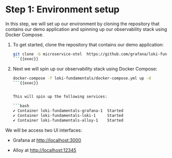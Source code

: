# Step 1: Environment setup

In this step, we will set up our environment by cloning the repository that contains our demo application and spinning up our observability stack using Docker Compose.

1. To get started, clone the repository that contains our demo application:

   ```bash
   git clone -b microservice-otel  https://github.com/grafana/loki-fundamentals.git
   ```{{exec}}

1. Next we will spin up our observability stack using Docker Compose:

   ```bash
   docker-compose -f loki-fundamentals/docker-compose.yml up -d
   ```{{exec}}


   This will spin up the following services:

   ```bash
   ✔ Container loki-fundamentals-grafana-1  Started                                                        
   ✔ Container loki-fundamentals-loki-1     Started                        
   ✔ Container loki-fundamentals-alloy-1    Started
   ```

We will be access two UI interfaces:

- Grafana at [http://localhost:3000]({{TRAFFIC_HOST1_3000}})

- Alloy at [http://localhost:12345]({{TRAFFIC_HOST1_12345}})
